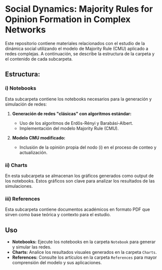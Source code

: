 # Social Dynamics: Majority Rules for Opinion Formation in Complex Networks

Este repositorio contiene materiales relacionados con el estudio de la dinámica social utilizando el modelo de Majority Rule (CMU) aplicado a redes complejas. A continuación, se describe la estructura de la carpeta y el contenido de cada subcarpeta.

## Estructura:

### i) Notebooks
Esta subcarpeta contiene los notebooks necesarios para la generación y simulación de redes:

1. **Generación de redes "clásicas" con algoritmos estándar:**
   - Uso de los algoritmos de Erdős-Rényi y Barabási-Albert.
   - Implementación del modelo Majority Rule (CMU).

2. **Modelo CMU modificado:**
   - Inclusión de la opinión propia del nodo \(i\) en el proceso de conteo y actualización.

### ii) Charts
En esta subcarpeta se almacenan los gráficos generados como output de los notebooks. Estos gráficos son clave para analizar los resultados de las simulaciones.

### iii) References
Esta subcarpeta contiene documentos académicos en formato PDF que sirven como base teórica y contexto para el estudio.

## Uso
- **Notebooks:** Ejecute los notebooks en la carpeta `Notebook` para generar y simular las redes.
- **Charts:** Analice los resultados visuales generados en la carpeta `Charts`.
- **References:** Consulte los artículos en la carpeta `References` para mayor comprensión del modelo y sus aplicaciones.
